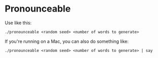# Pronounceable

Use like this:
```
./pronounceable <random seed> <number of words to generate>
```

If you're running on a Mac, you can also do something like:
```
./pronounceable <random seed> <number of words to generate> | say
```
